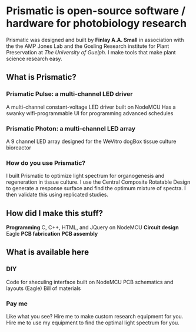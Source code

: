 # Prismatic is open-source software / hardware for photobiology research 
Prismatic was designed and built by **Finlay A.A. Small** in association with the the AMP Jones Lab and the Gosling Research institute for Plant Preservation at *The University of Guelph*.
I make tools that make plant science research easy.


## What is Prismatic?
### Prismatic Pulse: a multi-channel LED driver
A multi-channel constant-voltage LED driver built on NodeMCU
Has a swanky wifi-programmable UI for programming advanced schedules

### Prismatic Photon: a multi-channel LED array
A 9 channel LED array designed for the WeVitro dogBox tissue culture bioreactor

### How do you use Prismatic?
I built Prismatic to optimize light spectrum for organogenesis and regeneration in tissue culture. I use the Central Composite Rotatable Design to generate a response surface and find the optimum mixture of spectra. I then validate this using replicated studies. 

## How did I make this stuff?
**Programming** C, C++, HTML, and JQuery on NodeMCU
**Circuit design** Eagle
**PCB fabrication**
**PCB assembly**

## What is available here
### DIY
Code for sheculing interface built on NodeMCU
PCB schematics and layouts (Eagle)
Bill of materials
### Pay me
Like what you see? Hire me to make custom research equipment for you. Hire me to use my equipment to find the optimal light spectrum for you.
